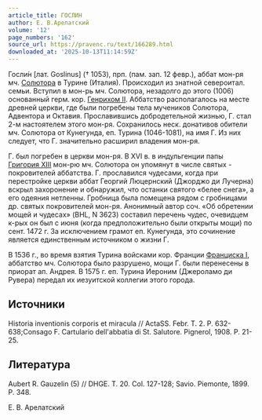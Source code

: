 ```yaml
---
article_title: ГОСЛИН
author: Е. В.Арелатский
volume: '12'
page_numbers: '162'
source_url: https://pravenc.ru/text/166289.html
downloaded_at: '2025-10-13T11:14:59Z'
---
```


Госли́н [лат. Goslinus] († 1053), прп. (пам. зап. 12 февр.), аббат мон-ря мч. [Солютора](https://pravenc.ru/text/Солютора.html) в Турине (Италия). Происходил из знатной североитал. семьи. Вступил в мон-рь мч. Солютора, незадолго до этого (1006) основанный герм. кор. [Генрихом II](<https://pravenc.ru/text/Генрихом II.html>). Аббатство располагалось на месте древней церкви, где были погребены тела мучеников Солютора, Адвентора и Октавия. Прославившись добродетельной жизнью, Г. стал 2-м настоятелем этого мон-ря. Сохранилось неск. донативов обители мч. Солютора от Кунегунда, еп. Турина (1046-1081), на имя Г. Из них следует, что Г. значительно расширил владения мон-ря.

Г. был погребен в церкви мон-ря. В XVI в. в индульгенции папы [Григория XIII](<https://pravenc.ru/text/Григория XIII.html>) мон-рю мч. Солютора он упомянут в числе святых - покровителей аббатства. Г. прославился чудесами, когда при перестройке церкви аббат Георгий Люцернский (Джорджо ди Лучерна) вскрыл захоронение и обнаружил, что останки святого «белее снега», а его одеяния нетленны. Гробница была помещена рядом с гробницами др. святых покровителей мон-ря. Анонимный автор соч. «Об обретении мощей и чудесах» (BHL, N 3623) составил перечень чудес, очевидцем к-рых он был с июня (когда предположительно были открыты мощи) по сент. 1472 г. За исключением грамот еп. Кунегунда, это сочинение является единственным источником о жизни Г.

В 1536 г., во время взятия Турина войсками кор. Франции [Франциска I](<https://pravenc.ru/text/Франциска I.html>), аббатство мч. Солютора было разрушено, мощи Г. были перенесены в приорат ап. Андрея. В 1575 г. еп. Турина Иероним (Джероламо ди Рувера) передал их иезуитской коллегии этого города.

## Источники

Historia inventionis corporis et miracula // ActaSS. Febr. T. 2. P. 632-638;Consago F. Cartulario dell'abbatia di St. Salutore. Pignerol, 1908. P. 21-25.

## Литература

Aubert R. Gauzelin (5) // DHGE. T. 20. Col. 127-128; Savio. Piemonte, 1899. P. 348.

Е. В.  Арелатский
